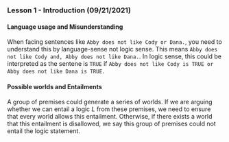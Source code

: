 ### Lesson 1 - Introduction (09/21/2021)

#### Language usage and Misunderstanding

When facing sentences like `Abby does not like Cody or Dana.`, you need to understand this by language-sense not logic sense. This means `Abby does not like Cody and, Abby does not like Dana.`. In logic sense, this could be interpreted as the sentene is `TRUE` if `Abby does not like Cody is TRUE or Abby does not like Dana is TRUE`.

#### Possible worlds and Entailments

A group of premises could generate a series of worlds. If we are arguing whether we can entail a logic *L* from these premises, we need to ensure that every world allows this entailment. Otherwise, if there exists a world that this entailment is disallowed, we say this group of premises could not entail the logic statement.

